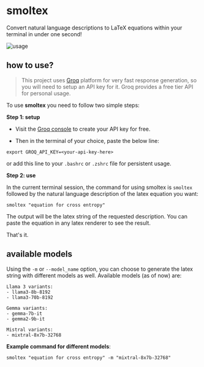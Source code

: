 # smoltex

Convert natural language descriptions to LaTeX equations within your terminal in under one second!

![usage](./media/smoltex.png)


## how to use?

> This project uses [Groq](https://groq.com) platform for very fast response generation, so you will need to setup an API key for it. Groq provides a free tier API for personal usage.

To use **smoltex** you need to follow two simple steps:

**Step 1: setup**

- Visit the [Groq console](https://console.groq.com/docs/quickstart) to create your API key for free.

- Then in the terminal of your choice, paste the below line:

```shell
export GROQ_API_KEY=<your-api-key-here>
```

or add this line to your `.bashrc` or `.zshrc` file for persistent usage.


**Step 2: use**

In the current terminal session, the command for using smoltex is `smoltex` followed by the natural language description of the latex equation you want:

```shell
smoltex "equation for cross entropy"
```

The output will be the latex string of the requested description. You can paste the equation in any latex renderer to see the result.

That's it.


## available models

Using the `-m` or `--model_name` option, you can choose to generate the latex string with different models as well. Available models (as of now) are:

```
Llama 3 variants:
- llama3-8b-8192
- llama3-70b-8192

Gemma variants:
- gemma-7b-it
- gemma2-9b-it

Mistral variants:
- mixtral-8x7b-32768
```

**Example command for different models**:

```shell
smoltex "equation for cross entropy" -m "mixtral-8x7b-32768"
```